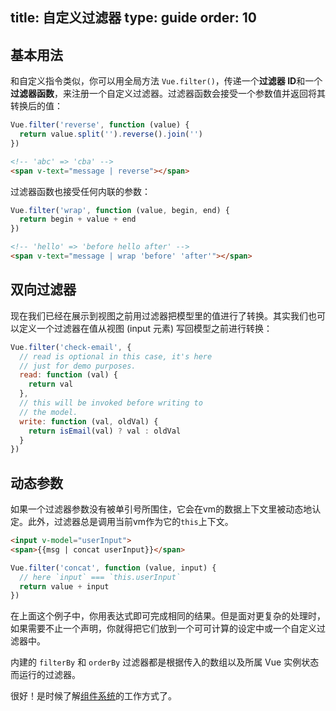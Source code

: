 title: 自定义过滤器
type: guide
order: 10
---

## 基本用法

和自定义指令类似，你可以用全局方法 `Vue.filter()`，传递一个**过滤器 ID**和一个**过滤器函数**，来注册一个自定义过滤器。过滤器函数会接受一个参数值并返回将其转换后的值：

``` js
Vue.filter('reverse', function (value) {
  return value.split('').reverse().join('')
})
```

``` html
<!-- 'abc' => 'cba' -->
<span v-text="message | reverse"></span>
```

过滤器函数也接受任何内联的参数：

``` js
Vue.filter('wrap', function (value, begin, end) {
  return begin + value + end
})
```

``` html
<!-- 'hello' => 'before hello after' -->
<span v-text="message | wrap 'before' 'after'"></span>
```

## 双向过滤器

现在我们已经在展示到视图之前用过滤器把模型里的值进行了转换。其实我们也可以定义一个过滤器在值从视图 (input 元素) 写回模型之前进行转换：

``` js
Vue.filter('check-email', {
  // read is optional in this case, it's here
  // just for demo purposes.
  read: function (val) {
    return val
  },
  // this will be invoked before writing to
  // the model.
  write: function (val, oldVal) {
    return isEmail(val) ? val : oldVal
  }
})
```

## 动态参数

如果一个过滤器参数没有被单引号所围住，它会在vm的数据上下文里被动态地认定。此外，过滤器总是调用当前vm作为它的`this`上下文。

``` html
<input v-model="userInput">
<span>{{msg | concat userInput}}</span>
```

``` js
Vue.filter('concat', function (value, input) {
  // here `input` === `this.userInput`
  return value + input
})
```

在上面这个例子中，你用表达式即可完成相同的结果。但是面对更复杂的处理时，如果需要不止一个声明，你就得把它们放到一个可可计算的设定中或一个自定义过滤器中。

内建的 `filterBy` 和 `orderBy` 过滤器都是根据传入的数组以及所属 Vue 实例状态而运行的过滤器。

很好！是时候了解[组件系统](../guide/components.html)的工作方式了。

